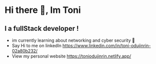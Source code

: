 # Hi there 👋, Im Toni
## I a fullStack developer !
- im currently learning about networking and cyber security 🥷
- Say Hi to me on linkedIn https://www.linkedin.com/in/toni-odujinrin-02a80b232/
- View my personal website https://toniodujinrin.netlify.app/
<!--
**Toniodujinrin/Toniodujinrin** is a ✨ _special_ ✨ repository because its `README.md` (this file) appears on your GitHub profile.

Here are some ideas to get you started:

- 🔭 I’m currently working on ...
- 🌱 I’m currently learning ...
- 👯 I’m looking to collaborate on ...
- 🤔 I’m looking for help with ...
- 💬 Ask me about ...
- 📫 How to reach me: ...
- 😄 Pronouns: ...
- ⚡ Fun fact: ...
-->
